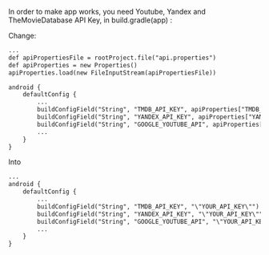 In order to make app works, you need Youtube, Yandex and TheMovieDatabase API Key, in build.gradle(app) :

Change:

```xml
...
def apiPropertiesFile = rootProject.file("api.properties")
def apiProperties = new Properties()
apiProperties.load(new FileInputStream(apiPropertiesFile))

android {
	defaultConfig {
		...
		buildConfigField("String", "TMDB_API_KEY", apiProperties["TMDB_API_KEY"])
		buildConfigField("String", "YANDEX_API_KEY", apiProperties["YANDEX_API_KEY"])
		buildConfigField("String", "GOOGLE_YOUTUBE_API", apiProperties["GOOGLE_YOUTUBE_API"])
		...
	}
}
```

Into

```xml
...
android {
	defaultConfig {
		...
		buildConfigField("String", "TMDB_API_KEY", "\"YOUR_API_KEY\"")
		buildConfigField("String", "YANDEX_API_KEY", "\"YOUR_API_KEY\"")
		buildConfigField("String", "GOOGLE_YOUTUBE_API", "\"YOUR_API_KEY\"")
		...
	}
}
```
